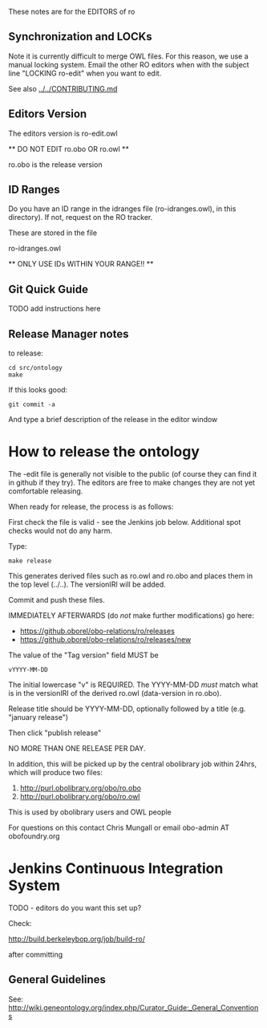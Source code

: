 These notes are for the EDITORS of ro

## Synchronization and LOCKs

Note it is currently difficult to merge OWL files. For this reason, we
use a manual locking system. Email the other RO editors when with the
subject line "LOCKING ro-edit" when you want to edit.

See also [../../CONTRIBUTING.md](../../CONTRIBUTING.md)

## Editors Version

The editors version is ro-edit.owl

** DO NOT EDIT ro.obo OR ro.owl **

ro.obo is the release version

## ID Ranges

Do you have an ID range in the idranges file (ro-idranges.owl),
in this directory). If not, request on the RO tracker.

These are stored in the file

  ro-idranges.owl

** ONLY USE IDs WITHIN YOUR RANGE!! **
 
## Git Quick Guide

TODO add instructions here

## Release Manager notes

to release:

    cd src/ontology
    make

If this looks good:

    git commit -a

And type a brief description of the release in the editor window

# How to release the ontology

The -edit file is generally not visible to the public (of course they
can find it in github if they try). The editors are free to make
changes they are not yet comfortable releasing.

When ready for release, the process is as follows:

First check the file is valid - see the Jenkins job below. Additional
spot checks would not do any harm.

Type:

    make release

This generates derived files such as ro.owl and ro.obo and places
them in the top level (../..). The versionIRI will be added.

Commit and push these files.

IMMEDIATELY AFTERWARDS (do *not* make further modifications) go here:

 * https://github.oborel/obo-relations/ro/releases
 * https://github.oborel/obo-relations/ro/releases/new

The value of the "Tag version" field MUST be

    vYYYY-MM-DD

The initial lowercase "v" is REQUIRED. The YYYY-MM-DD *must* match
what is in the versionIRI of the derived ro.owl (data-version in
ro.obo).

Release title should be YYYY-MM-DD, optionally followed by a title (e.g. "january release")

Then click "publish release"

NO MORE THAN ONE RELEASE PER DAY.

In addition, this will be picked up by the central obolibrary job
within 24hrs, which will produce two files:

 1. http://purl.obolibrary.org/obo/ro.obo
 2. http://purl.obolibrary.org/obo/ro.owl

This is used by obolibrary users and OWL people

For questions on this contact Chris Mungall or email obo-admin AT obofoundry.org

# Jenkins Continuous Integration System

TODO - editors do you want this set up?

Check:

http://build.berkeleybop.org/job/build-ro/

after committing

## General Guidelines

See:
http://wiki.geneontology.org/index.php/Curator_Guide:_General_Conventions
